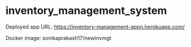 # inventory_management_system

Deployed app URL: https://inventory-management-appn.herokuapp.com/

Docker image: sonikaprakash17/newinvmgt
